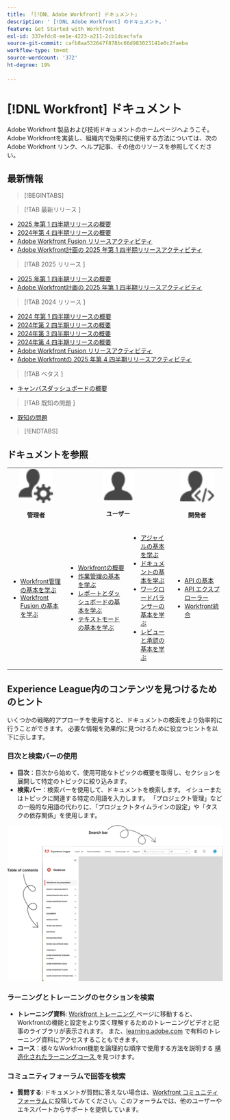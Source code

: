 ```yaml
---
title: 「[!DNL Adobe Workfront] ドキュメント」
description: ' [!DNL Adobe Workfront] のドキュメント。'
feature: Get Started with Workfront
exl-id: 337efdc8-ee1e-4223-a211-2cb1dcecfafa
source-git-commit: cafb8aa532647f878bc66d983023141e0c2faeba
workflow-type: tm+mt
source-wordcount: '372'
ht-degree: 19%

---
```


# [!DNL Workfront] ドキュメント

Adobe Workfront 製品および技術ドキュメントのホームページへようこそ。Adobe Workfrontを実装し、組織内で効果的に使用する方法については、次のAdobe Workfront リンク、ヘルプ記事、その他のリソースを参照してください。

## 最新情報

>[!BEGINTABS]

>[!TAB  最新リリース ]

* [2025 年第 1 四半期リリースの概要](/help/quicksilver/product-announcements/product-releases/25-q1-release-activity/25-q1-release-overview.md)
* [2024年第 4 四半期リリースの概要](/help/quicksilver/product-announcements/product-releases/24-q4-release-activity/24-q4-release-overview.md)
* [Adobe Workfront Fusion リリースアクティビティ](/help/quicksilver/product-announcements/product-releases/fusion-release-activity/fusion-release-activity.md)
* [Adobe Workfront計画の 2025 年第 1 四半期リリースアクティビティ](/help/quicksilver/product-announcements/product-releases/planning-release-activity/planning-release-activity-25-q1.md)

>[!TAB 2025 リリース ]

* [2025 年第 1 四半期リリースの概要](/help/quicksilver/product-announcements/product-releases/25-q1-release-activity/25-q1-release-overview.md)
* [Adobe Workfront計画の 2025 年第 1 四半期リリースアクティビティ](/help/quicksilver/product-announcements/product-releases/planning-release-activity/planning-release-activity-25-q1.md)


>[!TAB 2024 リリース ]

* [2024 年第 1 四半期リリースの概要](/help/quicksilver/product-announcements/product-releases/24-q1-release-activity/24-q1-release-overview.md)
* [2024年第 2 四半期リリースの概要](/help/quicksilver/product-announcements/product-releases/24-q2-release-activity/24-q2-release-overview.md)
* [2024年第 3 四半期リリースの概要](/help/quicksilver/product-announcements/product-releases/24-q3-release-activity/24-q3-release-overview.md)
* [2024年第 4 四半期リリースの概要](/help/quicksilver/product-announcements/product-releases/24-q4-release-activity/24-q4-release-overview.md)
* [Adobe Workfront Fusion リリースアクティビティ](/help/quicksilver/product-announcements/product-releases/fusion-release-activity/fusion-release-activity.md)
* [Adobe Workfrontの 2025 年第 4 四半期リリースアクティビティ](/help/quicksilver/product-announcements/product-releases/planning-release-activity/planning-release-activity-24-q4.md)

>[!TAB  ベタス ]

* [キャンバスダッシュボードの概要](/help/quicksilver/reports-and-dashboards/dashboards/creating-and-managing-dashboards/canvas-dashboards-overview.md)

>[!TAB  既知の問題 ]

* [ 既知の問題 ](https://experienceleague.adobe.com/en/docs/workfront-known-issues/issues/overview)


>[!ENDTABS]


## ドキュメントを参照

<table>

<tr>
    <td style="text-align: center;"><img src="assets/admin.svg" style="width: 80px; height: 80px;"><p><b>管理者</b></p></td>
    <td colspan="2" style="text-align: center;"><img src="assets/user.svg" style="width: 75px; height: 75px;"><p><b>ユーザー</b></p></td>
    <td style="text-align: center;"><img src="assets/developer.svg" style="width: 80px; height: 80px;"><p><b>開発者</b></p></td>
  </tr>
  <tr>
    <td>
    <ul>
    <li><a href="/help/quicksilver/administration-and-setup/get-started-wf-administration/get-started-with-wf-administration.md">Workfront管理の基本を学ぶ</a></li>
    <li><a href="/help/quicksilver/workfront-fusion/get-started/get-started.md">Workfront Fusion の基本を学ぶ</li>
    </ul>
 </td>
    <td>
        <ul>
        <li><a href="/help/quicksilver/workfront-basics/workfront-basics.md">Workfrontの概要</a></li>
        <li><a href="/help/quicksilver/manage-work/manage-work.md">作業管理の基本を学ぶ</a></li>
        <li><a href="/help/quicksilver/reports-and-dashboards/reports-and-dashboards-overview.md">レポートとダッシュボードの基本を学ぶ</a></li>
        <li><a href="/help/quicksilver/reports-and-dashboards/reports/text-mode/text-mode-resources.md">テキストモードの基本を学ぶ</a></li>
        </ul>
    </td>
    <td><ul>
        <li><a href="/help/quicksilver/agile/agile-overview.md">アジャイルの基本を学ぶ</a></li>
        <li><a href="/help/quicksilver/documents/documents-overview.md">ドキュメントの基本を学ぶ</a></li>
        <li><a href="/help/quicksilver/resource-mgmt/workload-balancer/workload-balancer.md">ワークロードバランサーの基本を学ぶ</a></li>
        <li><a href="/help/quicksilver/resource-mgmt/workload-balancer/overview-workload-balancer.md">レビューと承認の基本を学ぶ</a></li>
        </ul></td>
    <td><ul>
        <li><a href="/help/quicksilver/wf-api/general/api-basics.md">API の基本</a></li>
        <li><a href="https://developer.adobe.com/workfront/api-explorer/">API エクスプローラー</a></li>
        <li><a href="/help/quicksilver/workfront-integrations-and-apps/workfront-integrations.md">Workfront統合</a></li>
        </ul></td>
  </tr>
</table>

## Experience League内のコンテンツを見つけるためのヒント

いくつかの戦略的アプローチを使用すると、ドキュメントの検索をより効率的に行うことができます。 必要な情報を効果的に見つけるために役立つヒントを以下に示します。

### 目次と検索バーの使用

* **目次**：目次から始めて、使用可能なトピックの概要を取得し、セクションを展開して特定のトピックに絞り込みます。
* **検索バー**：検索バーを使用して、ドキュメントを検索します。 イシューまたはトピックに関連する特定の用語を入力します。 「プロジェクト管理」などの一般的な用語の代わりに、「プロジェクトタイムラインの設定」や「タスクの依存関係」を使用します。

![](assets/exl-site-nav.png)

### ラーニングとトレーニングのセクションを検索

* **トレーニング資料**: [Workfront トレーニング ](https://experienceleague.adobe.com/en/browse/workfront) ページに移動すると、Workfrontの機能と設定をより深く理解するためのトレーニングビデオと記事のライブラリが表示されます。 また、[learning.adobe.com](https://learning.adobe.com/) で有料のトレーニング資料にアクセスすることもできます。
* **コース**：様々なWorkfront機能を論理的な順序で使用する方法を説明する [ 構造化されたラーニングコース ](https://experienceleague.adobe.com/home?Solution=Workfront#courses) を見つけます。

### コミュニティフォーラムで回答を検索

* **質問する**: ドキュメントが質問に答えない場合は、[Workfront コミュニティフォーラム ](https://experienceleaguecommunities.adobe.com/t5/workfront/ct-p/workfront?profile.language=en) に投稿してみてください。このフォーラムでは、他のユーザーやエキスパートからサポートを提供しています。